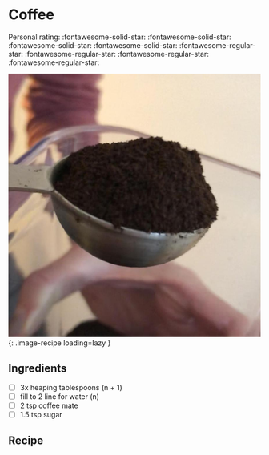 <!-- Do not modify sections with "AUTO-*". They are updated by make.py -->

# Coffee

<!-- rating=1; (User can specify rating on scale of 1-5) -->
<!-- AUTO-UserRating -->
Personal rating: :fontawesome-solid-star: :fontawesome-solid-star: :fontawesome-solid-star: :fontawesome-solid-star: :fontawesome-regular-star: :fontawesome-regular-star: :fontawesome-regular-star: :fontawesome-regular-star:
<!-- /AUTO-UserRating -->

<!-- name_image=coffee.jpeg; (User can specify image name if multiple exist) -->
<!-- AUTO-Image -->
![coffee.jpeg](./coffee.jpeg){: .image-recipe loading=lazy }
<!-- /AUTO-Image -->

## Ingredients

* [ ] 3x heaping tablespoons (n + 1)
* [ ] fill to 2 line for water (n)
* [ ] 2 tsp coffee mate
* [ ] 1.5 tsp sugar

## Recipe
